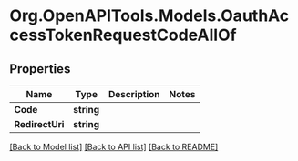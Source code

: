 # Org.OpenAPITools.Models.OauthAccessTokenRequestCodeAllOf

## Properties

Name | Type | Description | Notes
------------ | ------------- | ------------- | -------------
**Code** | **string** |  | 
**RedirectUri** | **string** |  | 

[[Back to Model list]](../README.md#documentation-for-models) [[Back to API list]](../README.md#documentation-for-api-endpoints) [[Back to README]](../README.md)

